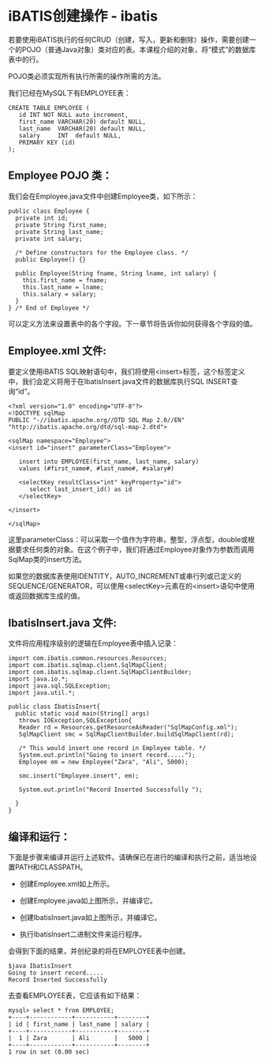 # iBATIS创建操作 - ibatis

若要使用iBATIS执行的任何CRUD（创建，写入，更新和删除）操作，需要创建一个的POJO（普通Java对象）类对应的表。本课程介绍的对象，将“模式”的数据库表中的行。

POJO类必须实现所有执行所需的操作所需的方法。

我们已经在MySQL下有EMPLOYEE表：

```
CREATE TABLE EMPLOYEE (
   id INT NOT NULL auto_increment,
   first_name VARCHAR(20) default NULL,
   last_name  VARCHAR(20) default NULL,
   salary     INT  default NULL,
   PRIMARY KEY (id)
);
```

## Employee POJO 类：

我们会在Employee.java文件中创建Employee类，如下所示：

```
public class Employee {
  private int id;
  private String first_name; 
  private String last_name;   
  private int salary;  

  /* Define constructors for the Employee class. */
  public Employee() {}

  public Employee(String fname, String lname, int salary) {
    this.first_name = fname;
    this.last_name = lname;
    this.salary = salary;
  }
} /* End of Employee */
```

可以定义方法来设置表中的各个字段。下一章节将告诉你如何获得各个字段的值。

## Employee.xml 文件:

要定义使用iBATIS SQL映射语句中，我们将使用&lt;insert&gt;标签，这个标签定义中，我们会定义将用于在IbatisInsert.java文件的数据库执行SQL INSERT查询“id”。

```
<?xml version="1.0" encoding="UTF-8"?>
<!DOCTYPE sqlMap 
PUBLIC "-//ibatis.apache.org//DTD SQL Map 2.0//EN"
"http://ibatis.apache.org/dtd/sql-map-2.dtd">

<sqlMap namespace="Employee"> 
<insert id="insert" parameterClass="Employee">

   insert into EMPLOYEE(first_name, last_name, salary)
   values (#first_name#, #last_name#, #salary#)

   <selectKey resultClass="int" keyProperty="id">
      select last_insert_id() as id
   </selectKey>

</insert> 

</sqlMap>
```

这里parameterClass：可以采取一个值作为字符串，整型，浮点型，double或根据要求任何类的对象。在这个例子中，我们将通过Employee对象作为参数而调用SqlMap类的insert方法。

如果您的数据库表使用IDENTITY，AUTO_INCREMENT或串行列或已定义的SEQUENCE/GENERATOR，可以使用&lt;selectKey&gt;元素在的&lt;insert&gt;语句中使用或返回数据库生成的值。

## IbatisInsert.java 文件:

文件将应用程序级别的逻辑在Employee表中插入记录：

```
import com.ibatis.common.resources.Resources;
import com.ibatis.sqlmap.client.SqlMapClient;
import com.ibatis.sqlmap.client.SqlMapClientBuilder;
import java.io.*;
import java.sql.SQLException;
import java.util.*;

public class IbatisInsert{
  public static void main(String[] args)
   throws IOException,SQLException{
   Reader rd = Resources.getResourceAsReader("SqlMapConfig.xml");
   SqlMapClient smc = SqlMapClientBuilder.buildSqlMapClient(rd);

   /* This would insert one record in Employee table. */
   System.out.println("Going to insert record.....");
   Employee em = new Employee("Zara", "Ali", 5000);

   smc.insert("Employee.insert", em);

   System.out.println("Record Inserted Successfully ");

  }
} 
```

## 编译和运行：

下面是步骤来编译并运行上述软件。请确保已在进行的编译和执行之前，适当地设置PATH和CLASSPATH。

*   创建Employee.xml如上所示。

*   创建Employee.java如上图所示，并编译它。

*   创建IbatisInsert.java如上图所示，并编译它。

*   执行IbatisInsert二进制文件来运行程序。

会得到下面的结果，并创纪录的将在EMPLOYEE表中创建。

```
$java IbatisInsert
Going to insert record.....
Record Inserted Successfully
```

去查看EMPLOYEE表，它应该有如下结果：

```
mysql> select * from EMPLOYEE;
+----+------------+-----------+--------+
| id | first_name | last_name | salary |
+----+------------+-----------+--------+
|  1 | Zara       | Ali       |   5000 |
+----+------------+-----------+--------+
1 row in set (0.00 sec)
```

